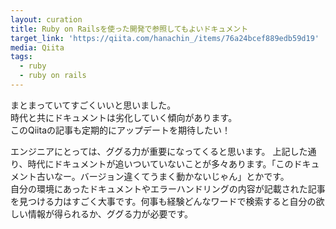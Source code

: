 ```yaml
---
layout: curation
title: Ruby on Railsを使った開発で参照してもよいドキュメント
target_link: 'https://qiita.com/hanachin_/items/76a24bcef889edb59d19'
media: Qiita
tags:
  - ruby
  - ruby on rails
---
```

まとまっていてすごくいいと思いました。  
時代と共にドキュメントは劣化していく傾向があります。  
このQiitaの記事も定期的にアップデートを期待したい！

エンジニアにとっては、ググる力が重要になってくると思います。
上記した通り、時代にドキュメントが追いついていないことが多々あります。「このドキュメント古いなー。バージョン違くてうまく動かないじゃん」とかです。  
自分の環境にあったドキュメントやエラーハンドリングの内容が記載された記事を見つける力はすごく大事です。何事も経験どんなワードで検索すると自分の欲しい情報が得られるか、ググる力が必要です。
